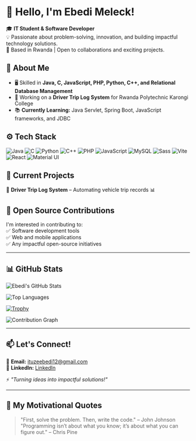 # 👋 Hello, I'm Ebedi Meleck!  

🎓 **IT Student & Software Developer**  
💡 Passionate about problem-solving, innovation, and building impactful technology solutions.  
📍 Based in Rwanda | Open to collaborations and exciting projects.  

## 🚀 About Me  
- 🖥️ Skilled in **Java, C, JavaScript, PHP, Python, C++, and Relational Database Management**  
- 🔧 Working on a **Driver Trip Log System** for Rwanda Polytechnic Karongi College  
- 📚 **Currently Learning:** Java Servlet, Spring Boot, JavaScript frameworks, and JDBC  

## ⚙️ Tech Stack  

![Java](https://img.shields.io/badge/Java-ED8B00?style=for-the-badge&logo=java&logoColor=white)
![C](https://img.shields.io/badge/C-00599C?style=for-the-badge&logo=c&logoColor=white)
![Python](https://img.shields.io/badge/Python-3776AB?style=for-the-badge&logo=python&logoColor=white)
![C++](https://img.shields.io/badge/C++-00599C?style=for-the-badge&logo=cplusplus&logoColor=white)
![PHP](https://img.shields.io/badge/PHP-777BB4?style=for-the-badge&logo=php&logoColor=white)
![JavaScript](https://img.shields.io/badge/JavaScript-F7DF1E?style=for-the-badge&logo=javascript&logoColor=black)
![MySQL](https://img.shields.io/badge/MySQL-4479A1?style=for-the-badge&logo=mysql&logoColor=white)
![Sass](https://img.shields.io/badge/Sass-CC6699?style=for-the-badge&logo=sass&logoColor=white)
![Vite](https://img.shields.io/badge/Vite-646CFF?style=for-the-badge&logo=vite&logoColor=white)
![React](https://img.shields.io/badge/React-20232A?style=for-the-badge&logo=react&logoColor=61DAFB)
![Material UI](https://img.shields.io/badge/Material%20UI-007FFF?style=for-the-badge&logo=mui&logoColor=white)

## 📌 Current Projects  
🔹 **Driver Trip Log System** – Automating vehicle trip records 📊  

## 🤝 Open Source Contributions  
I'm interested in contributing to:  
✅ Software development tools    
✅ Web and mobile applications  
✅ Any impactful open-source initiatives  

---

## 📊 GitHub Stats

![Ebedi's GitHub Stats](https://github-readme-stats.vercel.app/api?username=EbediMeleck&show_icons=true&theme=radical&count_private=true)

![Top Languages](https://github-readme-stats.vercel.app/api/top-langs/?username=EbediMeleck&layout=compact&theme=radical)

[![Trophy](https://github-profile-trophy.vercel.app/?username=EbediMeleck&theme=monokai)](https://github.com/ryo-ma/github-profile-trophy)

![Contribution Graph](https://github-readme-activity-graph.vercel.app/graph?username=EbediMeleck&theme=github-compact)

---

## 📫 Let's Connect!  

📧 **Email:** ituzeebedi12@gmail.com  
🔗 **LinkedIn:** [LinkedIn](https://www.linkedin.com/in/ituze-agacyo-ebed-meleck-65a13b2b7/)   

⚡ *"Turning ideas into impactful solutions!"*  

---

## 💬 My Motivational Quotes  
> "First, solve the problem. Then, write the code." – John Johnson  
> "Programming isn’t about what you know; it’s about what you can figure out." – Chris Pine  
